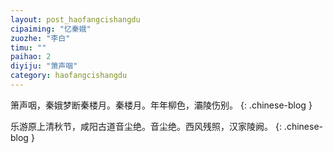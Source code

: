 ```yaml
---
layout: post_haofangcishangdu
cipaiming: "忆秦娥"
zuozhe: "李白"
timu: ""
paihao: 2
diyiju: "箫声咽"
category: haofangcishangdu
---
```


箫声咽，秦娥梦断秦楼月。秦楼月。年年柳色，灞陵伤别。
{: .chinese-blog }

乐游原上清秋节，咸阳古道音尘绝。音尘绝。西风残照，汉家陵阙。
{: .chinese-blog }